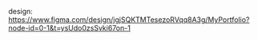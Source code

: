 design: https://www.figma.com/design/jgjSQKTMTesezoRVqq8A3g/MyPortfolio?node-id=0-1&t=ysUdo0zsSvki67on-1